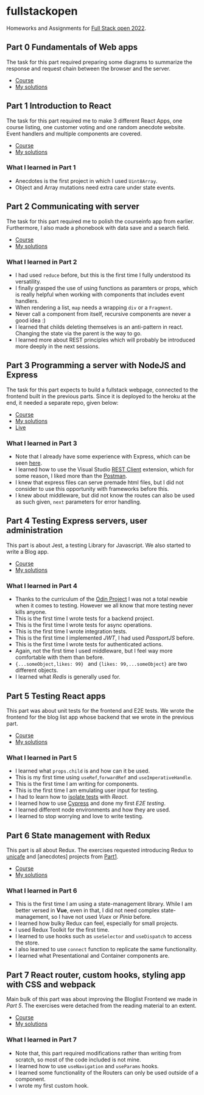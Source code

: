# fullstackopen

Homeworks and Assignments for [Full Stack open 2022](https://fullstackopen.com/en).

## Part 0 Fundamentals of Web apps
The task for this part required preparing some diagrams to summarize the response and request chain between the browser and the server.

- [Course](https://fullstackopen.com/en/part0)
- [My solutions](https://github.com/emrergin/fullstackopen/tree/main/part0)

## Part 1 Introduction to React
The task for this part required me to make 3 different React Apps, one course listing, one customer voting and one random anecdote website. Event handlers and multiple components are covered.

- [Course](https://fullstackopen.com/en/part1)
- [My solutions](https://github.com/emrergin/fullstackopen/tree/main/part1)

### What I learned in Part 1
- Anecdotes is the first project in which I used `Uint8Array`.
- Object and Array mutations need extra care under state events.

## Part 2 Communicating with server
The task for this part required me to polish the courseinfo app from earlier. Furthermore, I also made a phonebook with data save and a search field.

- [Course](https://fullstackopen.com/en/part2)
- [My solutions](https://github.com/emrergin/fullstackopen/tree/main/part2)

### What I learned in Part 2
- I had used `reduce` before, but this is the first time I fully understood its versatility.
- I finally grasped the use of using functions as paramters or props, which is really helpful when working with components that includes event handlers.
- When rendering a list, `map` needs a wrapping `div` or a `Fragment`.
- Never call a component from itself, recursive components are never a good idea :)
- I learned that childs deleting themselves is an anti-pattern in react. Changing the state via the parent is the way to go.
- I learned more about REST principles which will probably be introduced more deeply in the next sessions.

## Part 3 Programming a server with NodeJS and Express
The task for this part expects to build a fullstack webpage, connected to the frontend built in the previous parts. Since it is deployed to the heroku at the end, it needed a separate repo, given below:

- [Course](https://fullstackopen.com/en/part3)
- [My solutions](https://github.com/emrergin/fullstackopen_phonebook)
- [Live](https://obscure-oasis-12065.herokuapp.com/)

### What I learned in Part 3
- Note that I already have some experience with Express, which can be seen [here](https://github.com/emrergin/atolye).
- I learned how to use the Visual Studio [REST Client](https://marketplace.visualstudio.com/items?itemName=humao.rest-client) extension, which for some reason, I liked more than the [Postman](https://www.postman.com/).
- I knew that express files can serve premade html files, but I did not consider to use this opportunity with frameworks before this.
- I knew about middleware, but did not know the routes can also be used as such given, `next` parameters for error handling.

## Part 4 Testing Express servers, user administration
This part is about Jest, a testing Library for Javascript. We also started to write a Blog app.
- [Course](https://fullstackopen.com/en/part4)
- [My solutions](https://github.com/emrergin/fullstackopen/tree/main/part4)
### What I learned in Part 4
- Thanks to the curriculum of the [Odin Project](https://www.theodinproject.com/paths/full-stack-javascript/courses/javascript#testing-javascript) I was not a total newbie when it comes to testing. However we all know that more testing never kills anyone.
- This is the first time I wrote tests for a backend project.
- This is the first time I wrote tests for async operations.
- This is the first time I wrote integration tests.
- This is the first time I implemented *JWT*, I had used *PassportJS* before.
- This is the first time I wrote tests for authenticated actions.
- Again, not the first time I used middleware, but I feel way more comfortable with them than before.
- `{...someObject,likes: 99} ` and `{likes: 99,...someObject}` are two different objects.
- I learned what *Redis* is generally used for.

## Part 5 Testing React apps
This part was about unit tests for the frontend and E2E tests. We wrote the frontend for the blog list app whose backend that we wrote in the previous part.
- [Course](https://fullstackopen.com/en/part5)
- [My solutions](https://github.com/emrergin/fullstackopen/tree/main/part5)
### What I learned in Part 5
- I learned what `props.child` is and how can it be used.
- This is my first time using `useRef`,`forwardRef` and `useImperativeHandle`.
- This is the first time I am writing for components.
- This is the first time I am emulating user input for testing.
- I had to learn how to [isolate tests](https://kentcdodds.com/blog/test-isolation-with-react) with *React*.
- I learned how to use [Cypress](https://www.cypress.io/) and done my first *E2E testing*.
- I learned different node environments and how they are used.
- I learned to stop worrying and love to write testing.

## Part 6 State management with Redux
This part is all about Redux. The exercises requested introducing Redux to [unicafe](https://github.com/emrergin/fullstackopen/tree/main/part1/unicafe) and [anecdotes] projects from [Part1](https://github.com/emrergin/fullstackopen/tree/main/part1).
- [Course](https://fullstackopen.com/en/part6)
- [My solutions](https://github.com/emrergin/fullstackopen/tree/main/part6)
### What I learned in Part 6
- This is the first time I am using a state-management library. While I am better versed in **Vue**, even in that, I did not need complex state-management, so I have not used *Vuex* or *Pinia* before.
- I learned how bulky Redux can feel, especially for small projects.
- I used Redux Toolkit for the first time.
- I learned to use hooks such as `useSelector` and `useDispatch` to access the store.
- I also learned to use `connect` function to replicate the same functionality.
- I learned what Presentational and Container components are.

## Part 7 React router, custom hooks, styling app with CSS and webpack

Main bulk of this part was about improving the Bloglist Frontend we made in *Part 5*. The exercises were detached from the reading material to an extent.

- [Course](https://fullstackopen.com/en/part7)
- [My solutions](https://github.com/emrergin/fullstackopen/tree/main/part7)

### What I learned in Part 7
- Note that, this part required modifications rather than writing from scratch, so most of the code included is not mine.
- I learned how to use `useNavigation` and `useParams` hooks.
- I learned some functionality of the Routers can only be used outside of a component.
- I wrote my first custom hook.